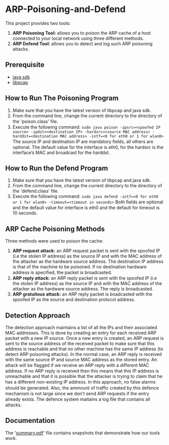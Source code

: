 # ARP-Poisoning-and-Defend
This project provides two tools:
1. **ARP Poisoning Tool:** allows you to poison the ARP cache of a host connected to your local network using three different methods.
2. **ARP Defend Tool:** allows you to detect and log such ARP poisoning attacks.

## Prerequisite
* [java sdk](http://www.oracle.com/technetwork/java/javase/downloads/index.html)
* [libpcap](http://www.tcpdump.org/)

## How to Run The Poisoning Program
1. Make sure that you have the latest version of libpcap and java sdk.
2. From the command line, change the current directory to the directory of the 'poison.class' ﬁle.
3. Execute the following command: 
`sudo java poison -ipsrc=<spoofed IP source> -ipdst=<destination IP>
-hardsrc=<source MAC address> -harddst=<destination MAC address> -intf=<0 for eth0 or 1
for wlan0>`
The source IP and destination IP are mandatory ﬁelds, all others are optional.  The
default value for the interface is eth0, for the hardsrc is the interface’s MAC and broadcast for the
harddst.

## How to Run the Defend Program
1. Make sure that you have the latest version of libpcap and java sdk.
2. From the command line, change the current directory to the directory of the 'defend.class' file.
3. Execute the following command: `sudo java defend -intf=<0 for eth0 or 1 for wlan0> -timeout=<timeout
in seconds>` Both ﬁelds are optional and the default value for interface is eth0 and the default for
timeout is 10 seconds.

## ARP Cache Poisoning Methods
Three methods were used to poison the cache:

1. **ARP  request  attack:**  an ARP request packet is sent with the spoofed IP (i.e the stolen IP
address)  as  the  source  IP  and  with  the  MAC  address  of  the  attacker  as  the  hardware  source
address.   The destination IP address is that of the machine to be poisoned.   If no destination
hardware address is speciﬁed, the packet is broadcasted.
2. **ARP reply attack:** an ARP reply packet is sent with the spoofed IP (i.e the stolen IP address)
as the source IP and with the MAC address of the attacker as the hardware source address.  The
reply is broadcasted.
3. **ARP gratuitous attack:** an ARP reply packet is boadcasted with the spoofed IP as the source
and destination protocol address.

## Detection Approach
The detection approach maintains a list of all the IPs and their associated MAC addresses. This is done
by creating an entry for each received ARP packet with a new IP source.  Once a new entry is created,
an ARP request is sent to the source address of the received packet to make sure that this address is
reachable and that no other machine has the same IP address (to detect ARP poisoning attacks).  In
the normal case, an ARP reply is received with the same source IP and source MAC address as the
stored entry. An attack will be ﬂagged if we receive an ARP reply with a diﬀerent MAC address. If no
ARP reply is received then this means that this IP address is unreachable and that it is possible that
the attacker is trying to claim that he has a diﬀerent non-existing IP address. In this approach, no false
alarms should be generated. Also, the ammount of traﬃc created by this defence mechanism is not large
since we don’t send ARP requests if the entry already exists. The defence system maitains a log ﬁle that
contains all attacks.

## Documentation
The '[summary.pdf](https://github.com/mehiar/ARP-Poisoning-and-Defend/blob/master/Doc/summary.pdf)' file contains snapshots that demonstrate how our tools work.
